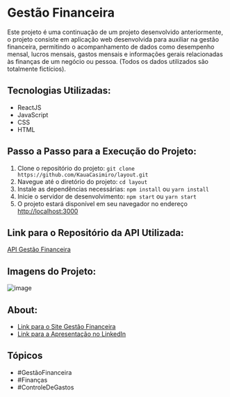 # Gestão Financeira

Este projeto é uma continuação de um projeto desenvolvido anteriormente, o projeto consiste em aplicação web desenvolvida para auxiliar na gestão financeira, permitindo o acompanhamento de dados como desempenho mensal, lucros mensais, gastos mensais e informações gerais relacionadas às finanças de um negócio ou pessoa.
(Todos os dados utilizados são totalmente fictícios).

## Tecnologias Utilizadas:
- ReactJS
- JavaScript
- CSS
- HTML

## Passo a Passo para a Execução do Projeto:
1. Clone o repositório do projeto: `git clone https://github.com/KauaCasimiro/layout.git`
2. Navegue até o diretório do projeto: `cd layout`
3. Instale as dependências necessárias: `npm install` ou `yarn install`
4. Inicie o servidor de desenvolvimento: `npm start` ou `yarn start`
5. O projeto estará disponível em seu navegador no endereço [http://localhost:3000](http://localhost:3000)

## Link para o Repositório da API Utilizada:
[API Gestão Financeira](https://github.com/KauaCasimiro/M4MiniProjeto)

## Imagens do Projeto:
![image](https://github.com/KauaCasimiro/layout/assets/73629186/1716b241-d795-4583-b3e0-e00e384c7d6c)


## About:
- [Link para o Site Gestão Financeira](https://gestao-financeira-inky.vercel.app/)
- [Link para a Apresentação no LinkedIn](https://www.linkedin.com/posts/kau%C3%A3-araujo-casimiro-453b47260_ol%C3%A1-comunidade-do-linkedin-venho-activity-7180058251974033408-AXkj?utm_source=share&utm_medium=member_desktop)

## Tópicos
- #GestãoFinanceira
- #Finanças
- #ControleDeGastos
